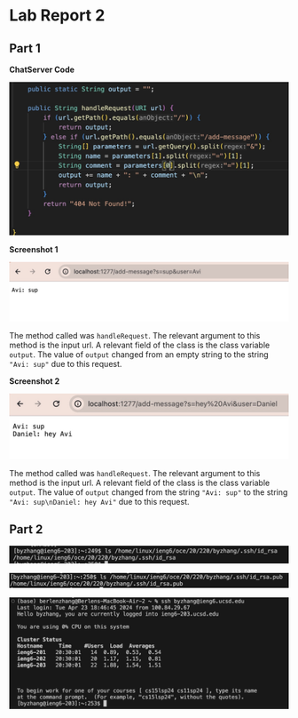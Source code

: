 # Lab Report 2

## Part 1

**ChatServer Code**

![Image](ChatServer.jpg)

**Screenshot 1**

![Image](server1.jpg)

The method called was `handleRequest`. The relevant argument to this method is the input url. A relevant field of the class is the class variable `output`. The value of `output` changed from an empty string to the string `"Avi: sup"` due to this request.

**Screenshot 2**

![Image](server2.jpg)

The method called was `handleRequest`. The relevant argument to this method is the input url. A relevant field of the class is the class variable `output`. The value of `output` changed from the string `"Avi: sup"` to the string `"Avi: sup\nDaniel: hey Avi"` due to this request.

## Part 2

![Image](privateKey.jpg)

![Image](publicKey.jpg)

![Image](noPassword.jpg)



